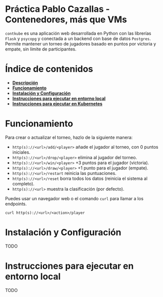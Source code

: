 <a name="main"></a>
# __Práctica Pablo Cazallas - Contenedores, más que VMs__

`contkube` es una aplicación web desarrollada en Python con las librerías `Flask` y `psycopg` y conectada a un backend con base de datos `Postgres`. 
Permite mantener un torneo de jugadores basado en puntos por victoria y empate, sin límite de participantes.

# Índice de contenidos

* [__Descripción__](#main)
* [__Funcionamiento__](#arch)
* [__Instalación y Configuración__](#setup)
* [__Instrucciones para ejecutar en entorno local__](#rc_local)
* [__Instrucciones para ejecutar en Kubernetes__](./k8s/README.md)


<a name="arch"></a>
# Funcionamiento

Para crear o actualizar el torneo, hazlo de la siguiente manera:

* `http(s)://<url>/add/<player>` añade el jugador <player> al torneo, con 0 puntos iniciales.
* `http(s)://<url>/drop/<player>` elimina al jugador <player> del torneo.
* `http(s)://<url>/win/<player>` +3 puntos para el jugador <player> (victoria).
* `http(s)://<url>/draw/<player>` +1 punto para el jugador <player> (empate).
* `http(s)://<url>/restart` reinicia las puntuaciones.
* `http(s)://<url>/reset` borra todos los datos (reinicia el sistema al completo).
* `http(s)://<url>` muestra la clasificación (por defecto).

Puedes usar un navegador web o el comando `curl` para llamar a los endpoints.
```
curl http(s)://<url>/<action>/player
```


<a name="setup"></a>
# Instalación y Configuración

TODO




<a name="rc_local"></a>
# Instrucciones para ejecutar en entorno local

TODO



